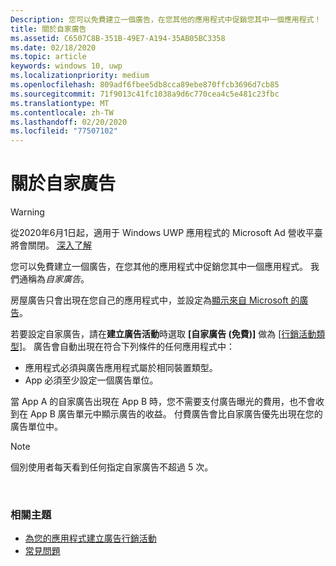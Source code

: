 ```yaml
---
Description: 您可以免費建立一個廣告，在您其他的應用程式中促銷您其中一個應用程式！ 我們通稱為自家廣告。
title: 關於自家廣告
ms.assetid: C6507C8B-351B-49E7-A194-35AB05BC3358
ms.date: 02/18/2020
ms.topic: article
keywords: windows 10, uwp
ms.localizationpriority: medium
ms.openlocfilehash: 809adf6fbee5db8cca89ebe870ffcb3696d7cb85
ms.sourcegitcommit: 71f9013c41fc1038a9d6c770cea4c5e481c23fbc
ms.translationtype: MT
ms.contentlocale: zh-TW
ms.lasthandoff: 02/20/2020
ms.locfileid: "77507102"
---
```

# <a name="about-house-ads"></a>關於自家廣告

>[!WARNING]
> 從2020年6月1日起，適用于 Windows UWP 應用程式的 Microsoft Ad 營收平臺將會關閉。 [深入了解](https://social.msdn.microsoft.com/Forums/windowsapps/en-US/db8d44cb-1381-47f7-94d3-c6ded3fea36f/microsoft-ad-monetization-platform-shutting-down-june-1st?forum=aiamgr)

您可以免費建立一個廣告，在您其他的應用程式中促銷您其中一個應用程式。 我們通稱為*自家廣告*。

房屋廣告只會出現在您自己的應用程式中，並設定為[顯示來自 Microsoft 的廣告](../monetize/display-ads-in-your-app.md)。

若要設定自家廣告，請在**建立廣告活動**時選取 **\[自家廣告 (免費)\]** 做為 [\[行銷活動類型\]](create-an-ad-campaign-for-your-app.md)。 廣告會自動出現在符合下列條件的任何應用程式中：

-   應用程式必須與廣告應用程式屬於相同裝置類型。
-   App 必須至少設定一個廣告單位。

當 App A 的自家廣告出現在 App B 時，您不需要支付廣告曝光的費用，也不會收到在 App B 廣告單元中顯示廣告的收益。 付費廣告會比自家廣告優先出現在您的廣告單位中。

>[!NOTE]
> 個別使用者每天看到任何指定自家廣告不超過 5 次。

 

### <a name="related-topics"></a>相關主題


* [為您的應用程式建立廣告行銷活動](create-an-ad-campaign-for-your-app.md)
* [常見問題](common-questions.md)
